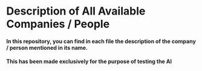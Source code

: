 # Description of All Available Companies / People
#### In this repository, you can find in each file the description of the company / person mentioned in its name.
#### This has been made exclusively for the purpose of testing the AI
